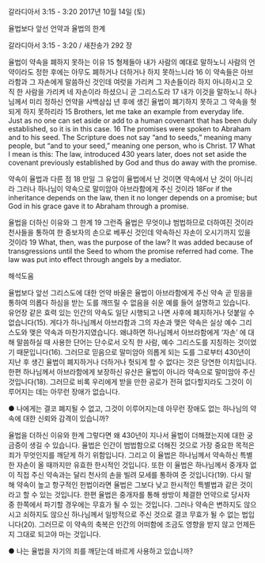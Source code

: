 갈라디아서 3:15 - 3:20 
2017년 10월 14일 (토)

율법보다 앞선 언약과 율법의 한계



갈라디아서 3:15 - 3:20 / 새찬송가 292 장


율법이 약속을 폐하지 못하는 이유
15 형제들아 내가 사람의 예대로 말하노니 사람의 언약이라도 정한 후에는 아무도 폐하거나 더하거나 하지 못하느니라 16 이 약속들은 아브라함과 그 자손에게 말씀하신 것인데 여럿을 가리켜 그 자손들이라 하지 아니하시고 오직 한 사람을 가리켜 네 자손이라 하셨으니 곧 그리스도라 17 내가 이것을 말하노니 하나님께서 미리 정하신 언약을 사백삼십 년 후에 생긴 율법이 폐기하지 못하고 그 약속을 헛되게 하지 못하리라
15 Brothers, let me take an example from everyday life. Just as no one can set aside or add to a human covenant that has been duly established, so it is in this case. 16 The promises were spoken to Abraham and to his seed. The Scripture does not say “and to seeds,” meaning many people, but “and to your seed,” meaning one person, who is Christ. 17 What I mean is this: The law, introduced 430 years later, does not set aside the covenant previously established by God and thus do away with the promise.

약속이 율법과 다른 점
18 만일 그 유업이 율법에서 난 것이면 약속에서 난 것이 아니리라 그러나 하나님이 약속으로 말미암아 아브라함에게 주신 것이라
18For if the inheritance depends on the law, then it no longer depends on a promise; but God in his grace gave it to Abraham through a promise.

율법을 더하신 이유와 그 한계
19 그런즉 율법은 무엇이냐 범법하므로 더하여진 것이라 천사들을 통하여 한 중보자의 손으로 베푸신 것인데 약속하신 자손이 오시기까지 있을 것이라
19 What, then, was the purpose of the law? It was added because of transgressions until the Seed to whom the promise referred had come. The law was put into effect through angels by a mediator.

해석도움





율법보다 앞선 그리스도에 대한 언약
바울은 율법이 아브라함에게 주신 약속 곧 믿음을 통하여 의롭다 하심을 받는 도를 깨뜨릴 수 없음을 쉬운 예를 들어 설명하고 있습니다. 유언장 같은 효력 있는 인간의 약속도 일단 시행되고 나면 사후에 폐지하거나 덧붙일 수 없습니다(15). 게다가 하나님께서 아브라함과 그의 자손과 맺은 약속은 실상 예수 그리스도와 맺은 약속과 마찬가지였습니다. 왜냐하면 하나님께서 아브라함에게 ‘자손’ 에 대해 말씀하실 때 사용한 단어는 단수로서 오직 한 사람, 예수 그리스도를 지칭하는 것이었기 때문입니다(16). 그러므로 믿음으로 말미암아 의롭게 되는 도를 그로부터 430년이 지난 후 생긴 율법이 폐지하거나 더하거나 헛되게 할 수 없다는 것은 당연한 이치입니다. 한편 하나님께서 아브라함에게 보장하신 유산은 율법이 아니라 약속으로 말미암아 주신 것입니다(18). 그러므로 비록 우리에게 받을 만한 공로가 전혀 없다할지라도 그것이 이루어지는 데는 아무런 장애가 없습니다.

● 나에게는 결코 폐지될 수 없고, 그것이 이루어지는데 아무런 장애도 없는 하나님의 약속에 대한 신뢰와 감격이 있습니까?

율법을 더하신 이유와 한계
그렇다면 왜 430년이 지나서 율법이 더해졌는지에 대한 궁금증이 생길 수 있습니다. 율법은 인간이 범법함으로 더해진 것으로 가장 중요한 목적은 죄가 무엇인지를 깨닫게 하기 위함입니다. 그리고 이 율법은 하나님께서 약속하신 특별한 자손이 올 때까지만 유효한 한시적인 것입니다. 또한 이 율법은 하나님께서 중개자 없이 직접 주신 약속과는 달리 천사의 손을 빌려 모세를 통하여 준 것입니다(19). 다시 말해 약속이 높고 항구적인 헌법이라면 율법은 그보다 낮고 한시적인 특별법과 같은 것이라고 할 수 있는 것입니다. 한편 율법은 중개자를 통해 쌍방이 체결한 언약으로 당사자 중 한쪽에서 파기할 경우에는 무효가 될 수 있는 것입니다. 그러나 약속은 변하지도 않으시고 쇠하지도 않으신 하나님께서 일방적으로 주신 것으로 결코 무효가 될 수 없는 법입니다(20). 그러므로 이 약속의 축복은 인간의 어떠함에 조금도 영향을 받지 않고 언제든지 그대로 되고야 마는 것입니다.

● 나는 율법을 자기의 죄를 깨닫는데 바르게 사용하고 있습니까?